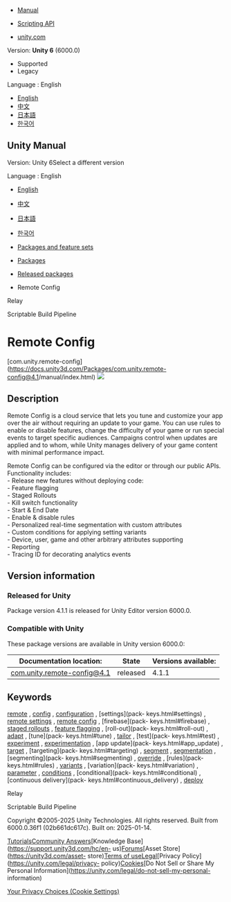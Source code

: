 [](https://docs.unity3d.com)

  * [Manual](../Manual/index.html)
  * [Scripting API](../ScriptReference/index.html)

  * [unity.com](https://unity.com/)

Version: **Unity 6** (6000.0)

  * Supported
  * Legacy

Language : English

  * [English](/Manual/com.unity.remote-config.html)
  * [中文](/cn/current/Manual/com.unity.remote-config.html)
  * [日本語](/ja/current/Manual/com.unity.remote-config.html)
  * [한국어](/kr/current/Manual/com.unity.remote-config.html)

[](https://docs.unity3d.com)

## Unity Manual

Version: Unity 6Select a different version

Language : English

  * [English](/Manual/com.unity.remote-config.html)
  * [中文](/cn/current/Manual/com.unity.remote-config.html)
  * [日本語](/ja/current/Manual/com.unity.remote-config.html)
  * [한국어](/kr/current/Manual/com.unity.remote-config.html)

  * [Packages and feature sets](PackagesList.html)
  * [Packages](Packages-all.html)
  * [Released packages](pack-safe.html)
  * Remote Config 

[](com.unity.services.relay.html)

Relay

[](com.unity.scriptablebuildpipeline.html)

Scriptable Build Pipeline

# Remote Config

[com.unity.remote-config](https://docs.unity3d.com/Packages/com.unity.remote-
config@4.1/manual/index.html) ![](../uploads/Main/iconRel.png)

## Description

Remote Config is a cloud service that lets you tune and customize your app
over the air without requiring an update to your game. You can use rules to
enable or disable features, change the difficulty of your game or run special
events to target specific audiences. Campaigns control when updates are
applied and to whom, while Unity manages delivery of your game content with
minimal performance impact.  
  
Remote Config can be configured via the editor or through our public APIs.
Functionality includes:  
\- Release new features without deploying code:  
\- Feature flagging  
\- Staged Rollouts  
\- Kill switch functionality  
\- Start & End Date  
\- Enable & disable rules  
\- Personalized real-time segmentation with custom attributes  
\- Custom conditions for applying setting variants  
\- Device, user, game and other arbitrary attributes supporting  
\- Reporting  
\- Tracing ID for decorating analytics events

## Version information

### Released for Unity

Package version 4.1.1 is released for Unity Editor version 6000.0.

### Compatible with Unity

These package versions are available in Unity version 6000.0:

**Documentation location:** | **State** | **Versions available:**  
---|---|---  
[com.unity.remote-config@4.1](https://docs.unity3d.com/Packages/com.unity.remote-config@4.1/manual/index.html) | released | 4.1.1  
  
## Keywords

[remote](pack-keys.html#remote) , [config](pack-keys.html#config) ,
[configuration](pack-keys.html#configuration) , [settings](pack-
keys.html#settings) , [remote settings](pack-keys.html#remote_settings) ,
[remote config](pack-keys.html#remote_config) , [firebase](pack-
keys.html#firebase) , [staged rollouts](pack-keys.html#staged_rollouts) ,
[feature flagging](pack-keys.html#feature_flagging) , [roll-out](pack-
keys.html#roll-out) , [adapt](pack-keys.html#adapt) , [tune](pack-
keys.html#tune) , [tailor](pack-keys.html#tailor) , [test](pack-
keys.html#test) , [experiment](pack-keys.html#experiment) ,
[experimentation](pack-keys.html#experimentation) , [app update](pack-
keys.html#app_update) , [target](pack-keys.html#target) , [targeting](pack-
keys.html#targeting) , [segment](pack-keys.html#segment) ,
[segmentation](pack-keys.html#segmentation) , [segmenting](pack-
keys.html#segmenting) , [override](pack-keys.html#override) , [rules](pack-
keys.html#rules) , [variants](pack-keys.html#variants) , [variation](pack-
keys.html#variation) , [parameter](pack-keys.html#parameter) ,
[conditions](pack-keys.html#conditions) , [conditional](pack-
keys.html#conditional) , [continuous delivery](pack-
keys.html#continuous_delivery) , [deploy](pack-keys.html#deploy)

[](com.unity.services.relay.html)

Relay

[](com.unity.scriptablebuildpipeline.html)

Scriptable Build Pipeline

Copyright ©2005-2025 Unity Technologies. All rights reserved. Built from
6000.0.36f1 (02b661dc617c). Built on: 2025-01-14.

[Tutorials](https://learn.unity.com/)[Community
Answers](https://answers.unity3d.com)[Knowledge
Base](https://support.unity3d.com/hc/en-
us)[Forums](https://forum.unity3d.com)[Asset Store](https://unity3d.com/asset-
store)[Terms of
use](https://docs.unity3d.com/Manual/TermsOfUse.html)[Legal](https://unity.com/legal)[Privacy
Policy](https://unity.com/legal/privacy-
policy)[Cookies](https://unity.com/legal/cookie-policy)[Do Not Sell or Share
My Personal Information](https://unity.com/legal/do-not-sell-my-personal-
information)

[Your Privacy Choices (Cookie Settings)](javascript:void\(0\);)

